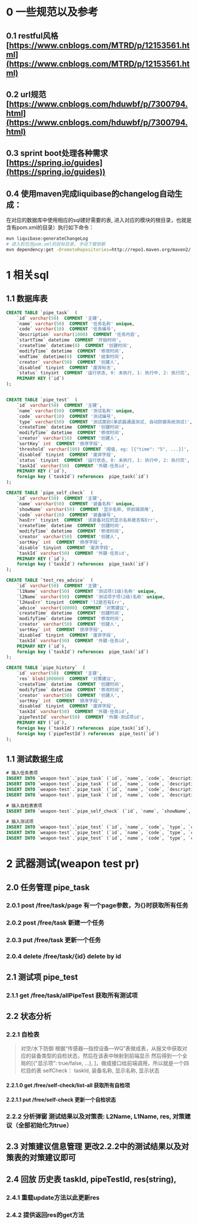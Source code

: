 # 0 一些规范以及参考
## 0.1 restful风格 [https://www.cnblogs.com/MTRD/p/12153561.html](https://www.cnblogs.com/MTRD/p/12153561.html)
## 0.2 url规范 [https://www.cnblogs.com/hduwbf/p/7300794.html](https://www.cnblogs.com/hduwbf/p/7300794.html)
## 0.3 sprint boot处理各种需求[https://spring.io/guides](https://spring.io/guides))
## 0.4 使用maven完成liquibase的changelog自动生成：
在对应的数据库中使用相应的sql建好需要的表, 进入对应的模块的根目录，也就是含有pom.xml的目录）执行如下命令：
```sh
mvn liquibase:generateChangeLog
# 进入到包含pom.xml的目标目录, 手动下载依赖
mvn dependency:get -DremoteRepositories=http://repo1.maven.org/maven2/ -DgroupId=org.reflections -DartifactId=Reflections -Dversion=0.11.7 
```
# 1 相关sql
## 1.1 数据库表
```sql
CREATE TABLE `pipe_task`  (
    `id` varchar(50)  COMMENT '主键',
    `name` varchar(50)  COMMENT '任务名称' unique,
    `code` varchar(10)  COMMENT '任务编号',
    `description` varchar(1000)  COMMENT '任务内容',
    `startTime` datetime  COMMENT '开始时间',
    `createTime` datetime(0)  COMMENT '创建时间',
    `modifyTime` datetime  COMMENT '修改时间',
    `endTime` datetime(0)  COMMENT '结束时间',
    `creator` varchar(50)  COMMENT '创建人',
    `disabled` tinyint  COMMENT '废弃标志',
    `status` tinyint  COMMENT '运行状态, 0: 未执行, 1: 执行中, 2: 执行完',
    PRIMARY KEY (`id`)
);


CREATE TABLE `pipe_test`  (
    `id` varchar(50)  COMMENT '主键',
    `name` varchar(50)  COMMENT '测试名称' unique,
    `code` varchar(10)  COMMENT '测试编号',
    `type` varchar(50)  COMMENT '测试类别(单武器通道测试, 自动防御系统测试)',
    `createTime` datetime  COMMENT '创建时间',
    `modifyTime` datetime  COMMENT '修改时间',
    `creator` varchar(50)  COMMENT '创建人',
    `sortKey` int  COMMENT '排序字段',
    `threshold` varchar(100) COMMENT '阈值, eg: [{"time": "5", ...}]',
    `disabled` tinyint  COMMENT '废弃字段',
    `status` tinyint  COMMENT '运行状态, 0: 未执行, 1: 执行中, 2: 执行完',
    `taskId` varchar(50)  COMMENT '外键-任务id',
    PRIMARY KEY (`id`),
    foreign key (`taskId`) references  pipe_task(`id`)
);

CREATE TABLE `pipe_self_check`  (
    `id` varchar(50)  COMMENT '主键',
    `name` varchar(50)  COMMENT '装备名称' unique,
    `showName` varchar(50)  COMMENT '显示名称, 供前端调用',
    `code` varchar(10)  COMMENT '装备编号',
    `hasErr` tinyint  COMMENT '该装备对应的显示名称是否有Err',
    `createTime` datetime  COMMENT '创建时间',
    `modifyTime` datetime  COMMENT '修改时间',
    `creator` varchar(50)  COMMENT '创建人',
    `sortKey` int  COMMENT '排序字段',
    `disable` tinyint  COMMENT '废弃字段',
    `taskId` varchar(50)  COMMENT '外键-任务id',
    PRIMARY KEY (`id`),
    foreign key (`taskId`) references  pipe_task(`id`)
);

CREATE TABLE `test_res_advice`  (
    `id` varchar(50)  COMMENT '主键',
    `l1Name` varchar(50)  COMMENT '测试项(1级)名称' unique,
    `l2Name` varchar(50)  COMMENT '测试项子项(2级)名称' unique,
    `l2HasErr` tinyint  COMMENT 'l2是否有Err',
    `advice` varchar(10000)  COMMENT '对策建议',
    `createTime` datetime  COMMENT '创建时间',
    `modifyTime` datetime  COMMENT '修改时间',
    `creator` varchar(50)  COMMENT '创建人',
    `sortKey` int  COMMENT '排序字段',
    `disabled` tinyint  COMMENT '废弃字段',
    `taskId` varchar(50)  COMMENT '外键-任务id',
    PRIMARY KEY (`id`),
    foreign key (`taskId`) references  pipe_task(`id`)
);

CREATE TABLE `pipe_history`  (
    `id` varchar(50)  COMMENT '主键',
    `res` blob(100000)  COMMENT '对策建议',
    `createTime` datetime  COMMENT '创建时间',
    `modifyTime` datetime  COMMENT '修改时间',
    `creator` varchar(50)  COMMENT '创建人',
    `sortKey` int  COMMENT '排序字段',
    `disabled` tinyint  COMMENT '废弃字段',
    `taskId` varchar(50)  COMMENT '外键-任务id',
    `pipeTestId` varchar(50)  COMMENT '外键-测试项id',
    PRIMARY KEY (`id`),
    foreign key (`taskId`) references  pipe_task(`id`),
    foreign key (`pipeTestId`) references  pipe_test(`id`)
);
```

## 1.1 测试数据生成
```sql
# 插入任务表项
INSERT INTO `weapon-test`.`pipe_task` (`id`, `name`, `code`, `description`, `createTime`, `creator`, `disabled`, `status`) VALUES ('1', 'task1', '1', 'task1', '2021-09-09 14:23:28', 'nash5', '0', '0');
INSERT INTO `weapon-test`.`pipe_task` (`id`, `name`, `code`, `description`, `createTime`, `creator`, `disabled`, `status`) VALUES ('2', 'task2', '2', 'task2', '2021-09-09 14:23:26', 'nash5', '0', '0');
INSERT INTO `weapon-test`.`pipe_task` (`id`, `name`, `code`, `description`, `createTime`, `creator`, `disabled`, `status`) VALUES ('4', 'task4', '4', 'task4', '2021-09-09 14:24:28', 'nash5', '0', '0');
INSERT INTO `weapon-test`.`pipe_task` (`id`, `name`, `code`, `description`, `createTime`, `creator`, `disabled`, `status`) VALUES ('5', 'task5', '5', 'task5', '2021-09-09 14:25:28', 'nash5', '0', '0');

# 插入自检表表项
INSERT INTO `weapon-test`.`pipe_self_check` (`id`, `name`, `showName`, `code`, `hasErr`, `creator`, `sortKey`, `disabled`, `taskId`) VALUES ('1', '声呐', '舰壳声呐', '1', '0', 'nash5', '0', '0', '1');

# 插入测试项
INSERT INTO `weapon-test`.`pipe_test` (`id`, `name`, `code`, `type`, `creator`, `threshold`, `disabled`, `status`, `taskId`) VALUES ('1', '航空弹道武器通道', '1', '1', 'nash5', '{\"v\": \"15km/h\"}', '0', '1', '1');
INSERT INTO `weapon-test`.`pipe_test` (`id`, `name`, `code`, `type`, `creator`, `threshold`, `disabled`, `status`, `taskId`) VALUES ('2', '反舰炮武器通道', '2', '1', 'nash5', '{\"v\": \"15km/h\"}', '0', '1', '1');
INSERT INTO `weapon-test`.`pipe_test` (`id`, `name`, `code`, `type`, `creator`, `threshold`, `disabled`, `status`, `taskId`) VALUES ('3', '信息流程测试', '3', '2', 'nash5', '{\"time\": \"5s\"}', '0', '1', '1');
```

# 2 武器测试(weapon test pr)
## 2.0 任务管理 pipe_task
### 2.0.1 post /free/task/page 有一个page参数，为{}时获取所有任务
### 2.0.2 post /free/task 新建一个任务
### 2.0.3 put /free/task 更新一个任务
### 2.0.4 delete /free/task/{id} delete by id

## 2.1 测试项 pipe_test
### 2.1.1 get /free/task/allPipeTest 获取所有测试项

## 2.2 状态分析
### 2.2.1  自检表 
> 对空/水下防御 根据“传感器—指控设备—WQ”表做成表，从报文中获取对应的装备类型的自检状态，然后在该表中映射到前端显示
> 然后得到一个全局的[{"显示项": true/false, ...}, ]，做成接口给前端调用，所以就是一个四栏目的表 selfCheck： 
> taskId, 装备名称, 显示名称, 显示状态
#### 2.2.1.0 get /free/self-check/list-all 获取所有自检项
#### 2.2.1.1 put /free/self-check 更新一个自检状态

### 2.2.2 分析弹窗 测试结果以及对策表: L2Name, L1Name, res, 对策建议（全部初始化为true）

## 2.3 对策建议信息管理 更改2.2.2中的测试结果以及对策表的对策建议即可

## 2.4 回放 历史表 taskId, pipeTestId, res(string), 
### 2.4.1 重载update方法以此更新res
### 2.4.2 提供返回res的get方法

